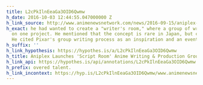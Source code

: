```yaml
---
title: L2cPkIlnEeaGa3OID6Qwmw
h_date: 2016-10-03 12:44:55.047000000 Z
h_link_source: http://www.animenewsnetwork.com/news/2016-09-15/aniplex-launches-script-room-anime-writing-and-production-group/.106477
h_exact: he had wanted to create a "writer's room," where a group of writers focus
  on one project. He mentioned that the concept is rare in Japan, but common overseas.
  He cited Pixar's group writing process as an inspiration and an eventual goal.
h_suffix: ''
h_link_hypothesis: https://hypothes.is/a/L2cPkIlnEeaGa3OID6Qwmw
h_title: Aniplex Launches 'Script Room' Anime Writing & Production Group
h_link_api: https://hypothes.is/api/annotations/L2cPkIlnEeaGa3OID6Qwmw
h_prefix: overed talent.
h_link_incontext: https://hyp.is/L2cPkIlnEeaGa3OID6Qwmw/www.animenewsnetwork.com/news/2016-09-15/aniplex-launches-script-room-anime-writing-and-production-group/.106477
---
```


